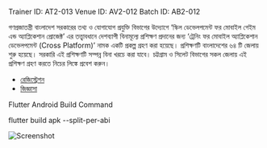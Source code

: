Trainer ID: AT2-013
Venue ID: AV2-012
Batch ID: AB2-012

গণপ্রজাতন্ত্রী বাংলাদেশ সরকারের তথ্য ও যোগাযোগ প্রযুক্তি বিভাগের উদ্যোগে ‘স্কিল ডেভেলপমেন্ট ফর মোবাইল গেইম এন্ড অ্যাপ্লিকেশান প্রোজেক্ট’ এর তত্ত্বাবধানে দেশব্যাপী বিনামূল্যে প্রশিক্ষণ প্রদানের জন্য ‘ট্রেনিং ফর মোবাইল অ্যাপ্লিকেশান ডেভেলপমেন্ট (Cross Platform)’ নামক একটি প্রকল্প গ্রহণ করা হয়েছে। প্রশিক্ষণটি বাংলাদেশের ৬৪ টি জেলায় শুরু হয়েছে। সরকারি এই প্রশিক্ষণটি সম্পন্ন বিনা খরচে করা যাবে। চট্টগ্রাম ও সিলেট বিভাগের সকল জেলায় এই প্রশিক্ষণ গ্রহণ করতে নিচের লিঙ্কে প্রবেশ করুন।

- [রেজিস্ট্রেশন](https://basictrainingsdmga.com/registration)
- [জিজ্ঞাসা](https://basictrainingsdmga.com/faq)

Flutter Android Build Command

flutter build apk --split-per-abi


![Screenshot](https://user-images.githubusercontent.com/29985416/144186728-69015104-2a05-4cad-879e-07a057d626de.png)
